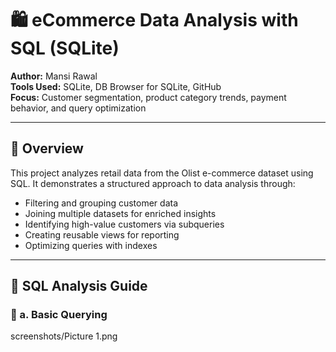 # 🛍️ eCommerce Data Analysis with SQL (SQLite)

**Author:** Mansi Rawal  
**Tools Used:** SQLite, DB Browser for SQLite, GitHub  
**Focus:** Customer segmentation, product category trends, payment behavior, and query optimization

---


## 📌 Overview

This project analyzes retail data from the Olist e-commerce dataset using SQL. It demonstrates a structured approach to data analysis through:

- Filtering and grouping customer data
- Joining multiple datasets for enriched insights
- Identifying high-value customers via subqueries
- Creating reusable views for reporting
- Optimizing queries with indexes

---

## 🧠 SQL Analysis Guide

### 🔹 a. Basic Querying

screenshots/Picture 1.png
